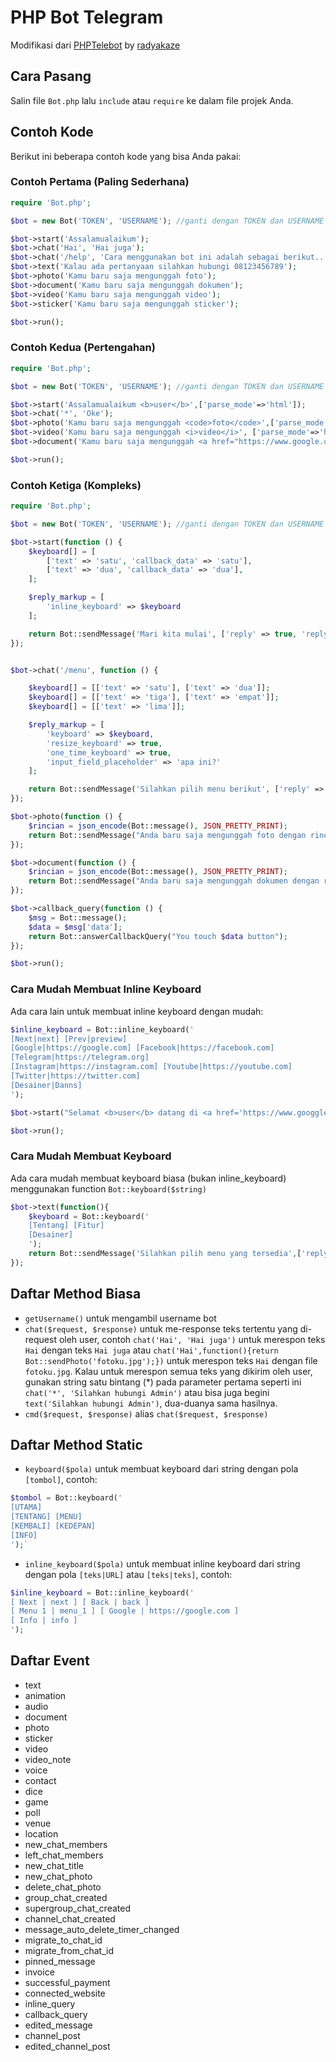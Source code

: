 # PHP Bot Telegram 

Modifikasi dari [PHPTelebot](https://github.com/radyakaze/phptelebot) by [radyakaze](https://github.com/radyakaze)

## Cara Pasang

Salin file `Bot.php` lalu `include` atau `require` ke dalam file projek Anda.

## Contoh Kode

Berikut ini beberapa contoh kode yang bisa Anda pakai:

### Contoh Pertama (Paling Sederhana)

```php
require 'Bot.php';

$bot = new Bot('TOKEN', 'USERNAME'); //ganti dengan TOKEN dan USERNAME dari @BotFather

$bot->start('Assalamualaikum');
$bot->chat('Hai', 'Hai juga');
$bot->chat('/help', 'Cara menggunakan bot ini adalah sebagai berikut...');
$bot->text('Kalau ada pertanyaan silahkan hubungi 08123456789');
$bot->photo('Kamu baru saja mengunggah foto');
$bot->document('Kamu baru saja mengunggah dokumen');
$bot->video('Kamu baru saja mengunggah video');
$bot->sticker('Kamu baru saja mengunggah sticker');

$bot->run();
```

### Contoh Kedua (Pertengahan)

```php
require 'Bot.php';

$bot = new Bot('TOKEN', 'USERNAME'); //ganti dengan TOKEN dan USERNAME dari @BotFather

$bot->start('Assalamualaikum <b>user</b>',['parse_mode'=>'html']);
$bot->chat('*', 'Oke');
$bot->photo('Kamu baru saja mengunggah <code>foto</code>',['parse_mode'=>'html']);
$bot->video('Kamu baru saja mengunggah <i>video</i>', ['parse_mode'=>'html', 'reply' => true]);
$bot->document('Kamu baru saja mengunggah <a href="https://www.google.com">dokumen</a>',['parse_mode'=>'html','disable_web_page_preview'=>true]);

$bot->run();

```
### Contoh Ketiga (Kompleks)

```php
require 'Bot.php';

$bot = new Bot('TOKEN', 'USERNAME'); //ganti dengan TOKEN dan USERNAME dari @BotFather

$bot->start(function () {
    $keyboard[] = [
        ['text' => 'satu', 'callback_data' => 'satu'],
        ['text' => 'dua', 'callback_data' => 'dua'],
    ];

    $reply_markup = [
        'inline_keyboard' => $keyboard
    ];

    return Bot::sendMessage('Mari kita mulai', ['reply' => true, 'reply_markup' => $reply_markup]);
});


$bot->chat('/menu', function () {

    $keyboard[] = [['text' => 'satu'], ['text' => 'dua']];
    $keyboard[] = [['text' => 'tiga'], ['text' => 'empat']];
    $keyboard[] = [['text' => 'lima']];

    $reply_markup = [
        'keyboard' => $keyboard,
        'resize_keyboard' => true,
        'one_time_keyboard' => true,
        'input_field_placeholder' => 'apa ini?'
    ];

    return Bot::sendMessage('Silahkan pilih menu berikut', ['reply' => true, 'reply_markup' => $reply_markup]);
});

$bot->photo(function () {
    $rincian = json_encode(Bot::message(), JSON_PRETTY_PRINT);
    return Bot::sendMessage("Anda baru saja mengunggah foto dengan rincian sebagai berikut:\n$rincian");
});

$bot->document(function () {
    $rincian = json_encode(Bot::message(), JSON_PRETTY_PRINT);
    return Bot::sendMessage("Anda baru saja mengunggah dokumen dengan rincian sebagai berikut:\n$rincian");
});

$bot->callback_query(function () {
    $msg = Bot::message();
    $data = $msg['data'];
    return Bot::answerCallbackQuery("You touch $data button");
});

$bot->run();
```
### Cara Mudah Membuat Inline Keyboard

Ada cara lain untuk membuat inline keyboard dengan mudah:
```php
$inline_keyboard = Bot::inline_keyboard('
[Next|next] [Prev|preview]
[Google|https://google.com] [Facebook|https://facebook.com]
[Telegram|https://telegram.org]
[Instagram|https://instagram.com] [Youtube|https://youtube.com]
[Twitter|https://twitter.com]
[Desainer|Danns] 
');

$bot->start("Selamat <b>user</b> datang di <a href='https://www.googgle.com'>Google</a>",['parse_mode'=>'html','reply'=>true,'disable_web_page_preview'=>true,'reply_markup'=>$inline_keyboard]);

$bot->run();
```
### Cara Mudah Membuat Keyboard

Ada cara mudah membuat keyboard biasa (bukan inline_keyboard) menggunakan function `Bot::keyboard($string)`
```php
$bot->text(function(){
    $keyboard = Bot::keyboard('
    [Tentang] [Fitur]
    [Desainer]
    ');
    return Bot::sendMessage('Silahkan pilih menu yang tersedia',['reply'=>true,'reply_markup'=>$keyboard]);
});
```
## Daftar Method Biasa

- `getUsername()` untuk mengambil username bot
- `chat($request, $response)` untuk me-response teks tertentu yang di-request oleh user, contoh `chat('Hai', 'Hai juga')` untuk merespon teks `Hai` dengan teks `Hai juga` atau `chat('Hai',function(){return Bot::sendPhoto('fotoku.jpg');})` untuk merespon teks `Hai` dengan file `fotoku.jpg`. Kalau untuk merespon semua teks yang dikirim oleh user, gunakan string satu bintang (*) pada parameter pertama seperti ini `chat('*', 'Silahkan hubungi Admin')` atau bisa juga begini `text('Silahkan hubungi Admin')`, dua-duanya sama hasilnya.
- `cmd($request, $response)` alias `chat($request, $response)`
## Daftar Method Static

- `keyboard($pola)` untuk membuat keyboard dari string dengan pola `[tombol]`, contoh:
```php
$tombol = Bot::keyboard('
[UTAMA]
[TENTANG] [MENU]
[KEMBALI] [KEDEPAN]
[INFO]
');`
```
- `inline_keyboard($pola)` untuk membuat inline keyboard dari string dengan pola `[teks|URL]` atau `[teks|teks]`, contoh:
```php
$inline_keyboard = Bot::inline_keyboard('
[ Next | next ] [ Back | back ]
[ Menu 1 | menu_1 ] [ Google | https://google.com ]
[ Info | info ]
');
```
## Daftar Event

- text
- animation
- audio
- document
- photo
- sticker
- video
- video_note
- voice
- contact
- dice
- game
- poll
- venue
- location
- new_chat_members
- left_chat_members
- new_chat_title
- new_chat_photo
- delete_chat_photo
- group_chat_created
- supergroup_chat_created
- channel_chat_created
- message_auto_delete_timer_changed
- migrate_to_chat_id
- migrate_from_chat_id
- pinned_message
- invoice
- successful_payment
- connected_website
- inline_query
- callback_query
- edited_message
- channel_post
- edited_channel_post